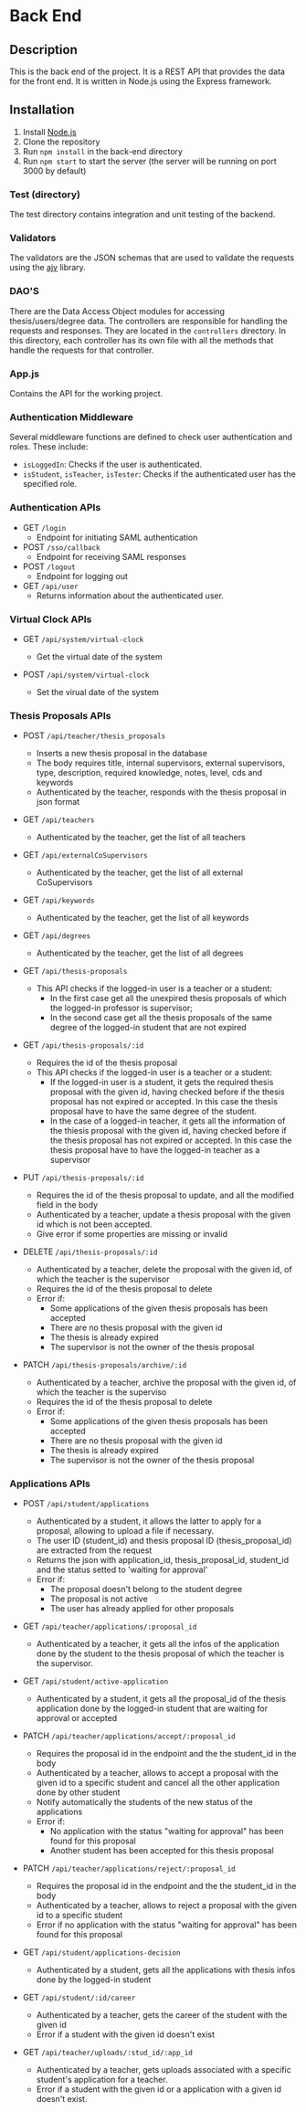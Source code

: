 # Back End
## Description
This is the back end of the project. It is a REST API that provides the data for the front end. It is written in Node.js using the Express framework.

## Installation
1. Install [Node.js](https://nodejs.org/en/download/)
2. Clone the repository
3. Run `npm install` in the back-end directory
4. Run `npm start` to start the server (the server will be running on port 3000 by default)

### Test (directory)
The test directory contains integration and unit testing of the backend.
### Validators
The validators are the JSON schemas that are used to validate the requests using the [ajv](https://ajv.js.org/) library.
### DAO'S
There are the Data Access Object modules for accessing thesis/users/degree data.
The controllers are responsible for handling the requests and responses. They are located in the `controllers` directory.
In this directory, each controller has its own file with all the methods that handle the requests for that controller.
### App.js
Contains the API for the working project.

### Authentication Middleware
Several middleware functions are defined to check user authentication and roles. These include:

- `isLoggedIn`: Checks if the user is authenticated.
- `isStudent`, `isTeacher`, `isTester`: Checks if the authenticated user has the specified role.

### Authentication APIs
- GET `/login`
    - Endpoint for initiating SAML authentication
- POST `/sso/callback`
    - Endpoint for receiving SAML responses 
- POST `/logout`
    - Endpoint for logging out
- GET `/api/user`
    - Returns information about the authenticated user.

### Virtual Clock APIs

- GET `/api/system/virtual-clock`
    - Get the virtual date of the system

- POST `/api/system/virtual-clock`
    - Set the virual date of the system

### Thesis Proposals APIs

- POST `/api/teacher/thesis_proposals`
    - Inserts a new thesis proposal in the database
    - The body requires title, internal supervisors, external supervisors, type, description, required knowledge, notes, level, cds and keywords
    - Authenticated by the teacher, responds with the thesis proposal in json format

- GET `/api/teachers`
    - Authenticated by the teacher, get the list of all teachers

- GET `/api/externalCoSupervisors`
    - Authenticated by the teacher, get the list of all external CoSupervisors

- GET `/api/keywords`
    - Authenticated by the teacher, get the list of all keywords

- GET `/api/degrees`
    - Authenticated by the teacher, get the list of all degrees

- GET `/api/thesis-proposals`
    - This API checks if the logged-in user is a teacher or a student:
        - In the first case get all the unexpired thesis proposals of which the logged-in professor is supervisor;
        - In the second case get all the thesis proposals of the same degree of the logged-in student that are not expired

- GET `/api/thesis-proposals/:id`
    - Requires the id of the thesis proposal
    - This API checks if the logged-in user is a teacher or a student:
        - If the logged-in user is a student, it gets the required thesis proposal with the given id, having checked before if the thesis proposal has not expired or accepted. In this case the thesis proposal have to have the same degree of the student.
        - In the case of a logged-in teacher, it gets all the information of the thiesis proposal with the given id, having checked before if the thesis proposal has not expired or accepted. In this case the thesis proposal have to have the logged-in teacher as a supervisor

- PUT `/api/thesis-proposals/:id`
    - Requires the id of the thesis proposal to update, and all the modified field in the body
    - Authenticated by a teacher, update a thesis proposal with the given id which is not been accepted.
    - Give error if some properties are missing or invalid

- DELETE `/api/thesis-proposals/:id`
    - Authenticated by a teacher, delete the proposal with the given id, of which the teacher is the supervisor
    - Requires the id of the thesis proposal to delete
    - Error if:
        - Some applications of the given thesis proposals has been accepted
        - There are no thesis proposal with the given id
        - The thesis is already expired
        - The supervisor is not the owner of the thesis proposal
- PATCH `/api/thesis-proposals/archive/:id`
    - Authenticated by a teacher, archive the proposal with the given id, of which the teacher is the superviso
    - Requires the id of the thesis proposal to delete
    - Error if:
        - Some applications of the given thesis proposals has been accepted
        - There are no thesis proposal with the given id
        - The thesis is already expired
        - The supervisor is not the owner of the thesis proposal

### Applications APIs

- POST `/api/student/applications`
    - Authenticated by a student, it allows the latter to apply for a proposal, allowing to upload a file if necessary.
    - The user ID (student_id) and thesis proposal ID (thesis_proposal_id) are extracted from the request
    - Returns the json with application_id, thesis_proposal_id, student_id and the status setted to 'waiting for approval'
    - Error if:
        - The proposal doesn't belong to the student degree
        - The proposal is not active
        - The user has already applied for other proposals

- GET `/api/teacher/applications/:proposal_id`
    - Authenticated by a teacher, it gets all the infos of the application done by the student to the thesis proposal of which the teacher is the supervisor.

- GET `/api/student/active-application`
    - Authenticated by a student, it gets all the proposal_id of the thesis application done by the logged-in student that are waiting for approval or accepted 

- PATCH `/api/teacher/applications/accept/:proposal_id`
    - Requires the proposal id in the endpoint and the the student_id in the body
    - Authenticated by a teacher, allows to accept a proposal with the given id to a specific student and cancel all the other application done by other student
    - Notify automatically the students of the new status of the applications
    - Error if: 
        - No application with the status "waiting for approval" has been found for this proposal
        - Another student has been accepted for this thesis proposal

- PATCH `/api/teacher/applications/reject/:proposal_id`
    - Requires the proposal id in the endpoint and the the student_id in the body
    - Authenticated by a teacher, allows to reject a proposal with the given id to a specific student
    - Error if no application with the status "waiting for approval" has been found for this proposal

- GET `/api/student/applications-decision`
    - Authenticated by a student, gets all the applications with thesis infos done by the logged-in student

- GET `/api/student/:id/career`
    - Authenticated by a teacher, gets the career of the student with the given id
    - Error if a student with the given id doesn't exist

- GET `/api/teacher/uploads/:stud_id/:app_id`
    - Authenticated by a teacher, gets uploads associated with a specific student's application for a teacher.
    - Error if a student with the given id or a application with a given id doesn't exist.
